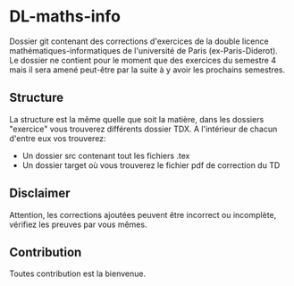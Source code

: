# DL-maths-info
Dossier git contenant des corrections d'exercices de la
double licence mathématiques-informatiques de l'université de Paris (ex-Paris-Diderot). \
Le dossier ne contient pour le moment que des exercices du semestre 4 mais il sera amené peut-être par la suite à y avoir les prochains semestres.

## Structure
La structure est la même quelle que soit la matière,
dans les dossiers "exercice" vous trouverez différents dossier TDX.
A l'intérieur de chacun d'entre eux vos trouverez:
- Un dossier src contenant tout les fichiers .tex
- Un dossier target où vous trouverez le fichier pdf de correction du TD

## Disclaimer
Attention, les corrections ajoutées peuvent être incorrect ou incomplète, vérifiez les preuves par vous mêmes.

## Contribution
Toutes contribution est la bienvenue.
 
